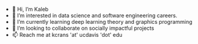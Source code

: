 - 👋 Hi, I’m Kaleb
- 👀 I’m interested in data science and software engineering careers.
- 🌱 I’m currently learning deep learning theory and graphics programming
- 💞️ I’m looking to collaborate on socially impactful projects
- 📫 Reach me at kcrans 'at' ucdavis 'dot' edu

<!---
kcrans/kcrans is a ✨ special ✨ repository because its `README.md` (this file) appears on your GitHub profile.
You can click the Preview link to take a look at your changes.
--->
